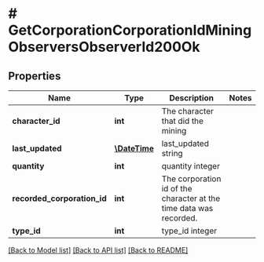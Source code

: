 # # GetCorporationCorporationIdMiningObserversObserverId200Ok

## Properties

Name | Type | Description | Notes
------------ | ------------- | ------------- | -------------
**character_id** | **int** | The character that did the mining | 
**last_updated** | [**\DateTime**](\DateTime.md) | last_updated string | 
**quantity** | **int** | quantity integer | 
**recorded_corporation_id** | **int** | The corporation id of the character at the time data was recorded. | 
**type_id** | **int** | type_id integer | 

[[Back to Model list]](../../README.md#documentation-for-models) [[Back to API list]](../../README.md#documentation-for-api-endpoints) [[Back to README]](../../README.md)


